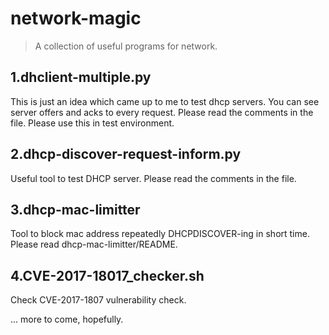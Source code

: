 # network-magic

> A collection of useful programs for network.

## 1.dhclient-multiple.py
This is just an idea which came up to me to test dhcp servers.
You can see server offers and acks to every request.
Please read the comments in the file.
Please use this in test environment.

## 2.dhcp-discover-request-inform.py
Useful tool to test DHCP server.
Please read the comments in the file.

## 3.dhcp-mac-limitter
Tool to block mac address repeatedly DHCPDISCOVER-ing in short time.
Please read dhcp-mac-limitter/README.

## 4.CVE-2017-18017_checker.sh
Check CVE-2017-1807 vulnerability check.


... more to come, hopefully.

